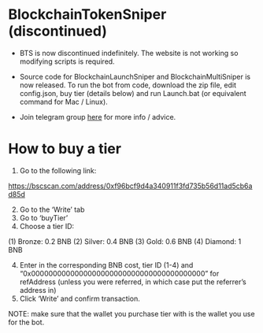 <h1>BlockchainTokenSniper (discontinued)</h1>

* BTS is now discontinued indefinitely. The website is not working so modifying scripts is required.

* Source code for BlockchainLaunchSniper and BlockchainMultiSniper is now released.
To run the bot from code, download the zip file, edit config.json, buy tier (details below) and run Launch.bat (or equivalent command for Mac / Linux).

* Join telegram group <a href="https://t.me/blockchaintokensniper">here</a> for more info / advice.


# How to buy a tier

 1. Go to the following link:

https://bscscan.com/address/0xf96bcf9d4a340911f3fd735b56d11ad5cb6ad85d

 2. Go to the ‘Write’ tab
 3. Go to ‘buyTier’
 4. Choose a tier ID:

(1) Bronze: 0.2 BNB
(2) Silver: 0.4 BNB
(3) Gold: 0.6 BNB
(4) Diamond: 1 BNB

 4. Enter in the corresponding BNB cost, tier ID (1-4) and “0x0000000000000000000000000000000000000000” for refAddress (unless you were referred, in which case put the referrer’s address in)
 5. Click ‘Write’ and confirm transaction.

NOTE: make sure that the wallet you purchase tier with is the wallet you use for the bot.



